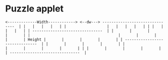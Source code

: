 # Puzzle applet
`
<-------------Width------------>
<--dw--->
 -------------------------------  |
|	|	|	|	| |					
|	|	|	|	| |
|	|	|	|	| |
 -------------------------------  |
|       |       |       |       | |                                      
|       |       |       |       | Height
|       |       |       |       | |
 -------------------------------  |
|       |       |       |       | |                                      
|       |       |       |       | |
|       |       |       |       | |
 -------------------------------  |
`
